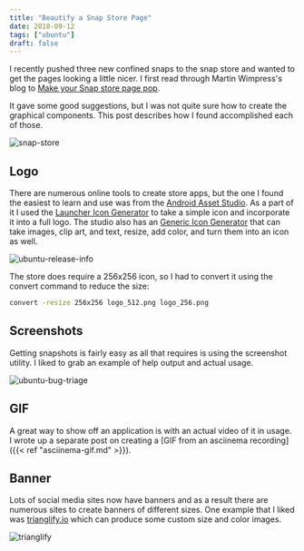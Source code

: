 ```yaml
---
title: "Beautify a Snap Store Page"
date: 2018-09-12
tags: ["ubuntu"]
draft: false
---
```


I recently pushed three new confined snaps to the snap store and wanted to get the pages looking a little nicer. I first read through Martin Wimpress's blog to [Make your Snap store page pop](https://snapcraft.io/blog/make-your-snap-store-page-pop).

It gave some good suggestions, but I was not quite sure how to create the graphical components. This post describes how I found accomplished each of those.

![snap-store](/img/snap/snap-store.png#center)

## Logo

There are numerous online tools to create store apps, but the one I found the easiest to learn and use was from the [Android Asset Studio](https://androidassetstudio.net/). As a part of it I used the [Launcher Icon Generator](https://androidassetstudio.net/icons-launcher.html) to take a simple icon and incorporate it into a full logo. The studio also has an [Generic Icon Generator](https://androidassetstudio.net/icons-generic.html) that can take images, clip art, and text, resize, add color, and turn them into an icon as well.

![ubuntu-release-info](/img/snap/ubuntu-release-info.png#center)

The store does require a 256x256 icon, so I had to convert it using the convert command to reduce the size:

```bash
convert -resize 256x256 logo_512.png logo_256.png
```

## Screenshots

Getting snapshots is fairly easy as all that requires is using the screenshot utility. I liked to grab an example of help output and actual usage.

![ubuntu-bug-triage](/img/snap/ubuntu-bug-triage.png#center)

## GIF

A great way to show off an application is with an actual video of it in usage. I wrote up a separate post on creating a [GIF from an asciinema recording]({{< ref "asciinema-gif.md" >}}).

## Banner

Lots of social media sites now have banners and as a result there are numerous sites to create banners of different sizes. One example that I liked was [trianglify.io](https://trianglify.io/) which can produce some custom size and color images.

![trianglify](/img/snap/banner.png#center)
